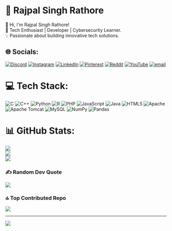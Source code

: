 # 💫 Rajpal Singh Rathore
👋 Hi, I'm Rajpal Singh Rathore!<br>🚀 Tech Enthusiast | Developer | Cybersecurity Learner.<br>💡 Passionate about building innovative tech solutions.


## 🌐 Socials:
[![Discord](https://img.shields.io/badge/Discord-%237289DA.svg?logo=discord&logoColor=white)](https://discord.gg/context._.rajsaa) [![Instagram](https://img.shields.io/badge/Instagram-%23E4405F.svg?logo=Instagram&logoColor=white)](https://instagram.com/rajsa._.rathore) [![LinkedIn](https://img.shields.io/badge/LinkedIn-%230077B5.svg?logo=linkedin&logoColor=white)](https://linkedin.com/in/rajpal-rathore-4293151b6) [![Pinterest](https://img.shields.io/badge/Pinterest-%23E60023.svg?logo=Pinterest&logoColor=white)](https://pinterest.com/rajpalrathore4455) [![Reddit](https://img.shields.io/badge/Reddit-%23FF4500.svg?logo=Reddit&logoColor=white)](https://reddit.com/user/u/Pleasant_Donut858) [![YouTube](https://img.shields.io/badge/YouTube-%23FF0000.svg?logo=YouTube&logoColor=white)](https://youtube.com/@@rajpalsinghrathore8364) [![email](https://img.shields.io/badge/Email-D14836?logo=gmail&logoColor=white)](mailto:rajpalrathore4455@gmail.com) 

# 💻 Tech Stack:
![C](https://img.shields.io/badge/c-%2300599C.svg?style=for-the-badge&logo=c&logoColor=white) ![C++](https://img.shields.io/badge/c++-%2300599C.svg?style=for-the-badge&logo=c%2B%2B&logoColor=white) ![Python](https://img.shields.io/badge/python-3670A0?style=for-the-badge&logo=python&logoColor=ffdd54) ![R](https://img.shields.io/badge/r-%23276DC3.svg?style=for-the-badge&logo=r&logoColor=white) ![PHP](https://img.shields.io/badge/php-%23777BB4.svg?style=for-the-badge&logo=php&logoColor=white) ![JavaScript](https://img.shields.io/badge/javascript-%23323330.svg?style=for-the-badge&logo=javascript&logoColor=%23F7DF1E) ![Java](https://img.shields.io/badge/java-%23ED8B00.svg?style=for-the-badge&logo=openjdk&logoColor=white) ![HTML5](https://img.shields.io/badge/html5-%23E34F26.svg?style=for-the-badge&logo=html5&logoColor=white) ![Apache](https://img.shields.io/badge/apache-%23D42029.svg?style=for-the-badge&logo=apache&logoColor=white) ![Apache Tomcat](https://img.shields.io/badge/apache%20tomcat-%23F8DC75.svg?style=for-the-badge&logo=apache-tomcat&logoColor=black) ![MySQL](https://img.shields.io/badge/mysql-4479A1.svg?style=for-the-badge&logo=mysql&logoColor=white) ![NumPy](https://img.shields.io/badge/numpy-%23013243.svg?style=for-the-badge&logo=numpy&logoColor=white) ![Pandas](https://img.shields.io/badge/pandas-%23150458.svg?style=for-the-badge&logo=pandas&logoColor=white)
# 📊 GitHub Stats:
![](https://github-readme-stats.vercel.app/api?username=Rathore-Rajpal&theme=transparent&hide_border=false&include_all_commits=true&count_private=true)<br/>
![](https://nirzak-streak-stats.vercel.app/?user=Rathore-Rajpal&theme=transparent&hide_border=false)<br/>
![](https://github-readme-stats.vercel.app/api/top-langs/?username=Rathore-Rajpal&theme=transparent&hide_border=false&include_all_commits=true&count_private=true&layout=compact)

### ✍️ Random Dev Quote
![](https://quotes-github-readme.vercel.app/api?type=horizontal&theme=radical)

### 🔝 Top Contributed Repo
![](https://github-contributor-stats.vercel.app/api?username=Rathore-Rajpal&limit=5&theme=dark&combine_all_yearly_contributions=true)

---
[![](https://visitcount.itsvg.in/api?id=Rathore-Rajpal&icon=0&color=0)](https://visitcount.itsvg.in)

<!-- Proudly created with GPRM ( https://gprm.itsvg.in ) -->
